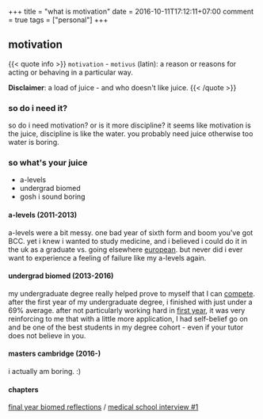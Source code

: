 +++
title = "what is motivation"
date = 2016-10-11T17:12:11+07:00
comment = true
tags = ["personal"]
+++



## motivation

{{< quote info >}}
`motivation` - `motivus` (latin): a reason or reasons for acting or behaving in a particular way.

**Disclaimer**: a load of juice - and who doesn't like juice.
{{< /quote >}}

### so do i need it?
so do i need motivation? or is it more discipline? it seems like motivation is the juice, discipline is like the water. you probably need juice otherwise too water is boring.

### so what's your juice
- a-levels
- undergrad biomed
- gosh i sound boring


#### a-levels (2011-2013)
a-levels were a bit messy. one bad year of sixth form and boom you've got BCC. yet i knew i wanted to study medicine, and i believed i could do it in the uk as a graduate vs. going elsewhere [european](/posts/europeanmedicine). but never did i ever want to experience a feeling of failure like my a-levels again.

#### undergrad biomed (2013-2016)
my undergraduate degree really helped prove to myself that I can [compete](/posts/competition). after the first year of my undergraduate degree, i finished with just under a 69% average. after not particularly working hard in [first year](/posts/biomed-chapter-two), it was very reinforcing to me that with a little more application, I had self-belief go on and be one of the best students in my degree cohort - even if your tutor does not believe in you.

#### masters cambridge (2016-)
i actually am boring. :)

#### chapters
[final year biomed reflections](/posts/biomed-chapter-seven) / [medical school interview #1](/posts/interview-one)